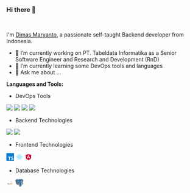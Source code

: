### Hi there 👋

<br />

I'm [Dimas Maryanto](https://www.dimas-maryanto.com), a passionate self-taught Backend developer from Indonesia.

- 🔭 I’m currently working on PT. Tabeldata Informatika as a Senior Software Engineer and Research and Development (RnD)
- 🌱 I’m currently learning some DevOps tools and languages
- 💬 Ask me about ...

**Languages and Tools:**

- DevOps Tools

<code><img height="20" src="https://youtube.dimas-maryanto.com/resources/images/docker.png"></code>
<code><img height="20" src="https://youtube.dimas-maryanto.com/resources/images/k8s.png"></code>
<code><img height="20" src="https://youtube.dimas-maryanto.com/resources/images/k8s-openshift.png"></code>
<code><img height="20" src="https://youtube.dimas-maryanto.com/resources/images/gitlab-ci-cd.png"></code>

- Backend Technologies

<code><img height="20" src="https://youtube.dimas-maryanto.com/resources/images/java-core.png"></code>
<code><img height="20" src="https://youtube.dimas-maryanto.com/resources/images/spring-core.png"></code>

- Frontend Technologies

<code><img height="20" src="https://raw.githubusercontent.com/github/explore/80688e429a7d4ef2fca1e82350fe8e3517d3494d/topics/typescript/typescript.png"></code>
<code><img height="20" src="https://raw.githubusercontent.com/github/explore/80688e429a7d4ef2fca1e82350fe8e3517d3494d/topics/react/react.png"></code>
<code><img height="20" src="https://raw.githubusercontent.com/github/explore/80688e429a7d4ef2fca1e82350fe8e3517d3494d/topics/angular/angular.png"></code>

- Database Technologies

<code><img height="20" src="https://raw.githubusercontent.com/github/explore/80688e429a7d4ef2fca1e82350fe8e3517d3494d/topics/mysql/mysql.png"></code>
<code><img height="20" src="https://raw.githubusercontent.com/github/explore/80688e429a7d4ef2fca1e82350fe8e3517d3494d/topics/postgresql/postgresql.png"></code>

